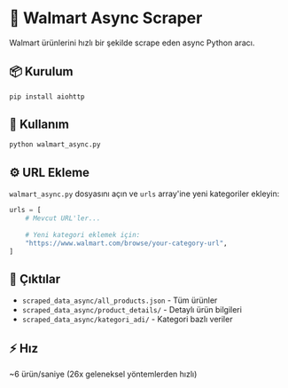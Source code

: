 # 🛒 Walmart Async Scraper

Walmart ürünlerini hızlı bir şekilde scrape eden async Python aracı.

## 📦 Kurulum

```bash
pip install aiohttp
```

## 🚀 Kullanım

```bash
python walmart_async.py
```

## ⚙️ URL Ekleme

`walmart_async.py` dosyasını açın ve `urls` array'ine yeni kategoriler ekleyin:

```python
urls = [
    # Mevcut URL'ler...
    
    # Yeni kategori eklemek için:
    "https://www.walmart.com/browse/your-category-url",
]
```

## 📁 Çıktılar

- `scraped_data_async/all_products.json` - Tüm ürünler
- `scraped_data_async/product_details/` - Detaylı ürün bilgileri
- `scraped_data_async/kategori_adi/` - Kategori bazlı veriler

## ⚡ Hız

~6 ürün/saniye (26x geleneksel yöntemlerden hızlı)
